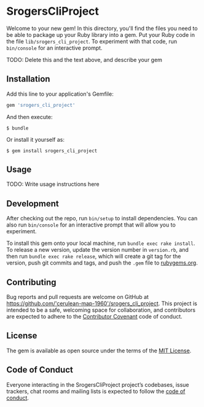 # SrogersCliProject

Welcome to your new gem! In this directory, you'll find the files you need to be able to package up your Ruby library into a gem. Put your Ruby code in the file `lib/srogers_cli_project`. To experiment with that code, run `bin/console` for an interactive prompt.

TODO: Delete this and the text above, and describe your gem

## Installation

Add this line to your application's Gemfile:

```ruby
gem 'srogers_cli_project'
```

And then execute:

    $ bundle

Or install it yourself as:

    $ gem install srogers_cli_project

## Usage

TODO: Write usage instructions here

## Development

After checking out the repo, run `bin/setup` to install dependencies. You can also run `bin/console` for an interactive prompt that will allow you to experiment.

To install this gem onto your local machine, run `bundle exec rake install`. To release a new version, update the version number in `version.rb`, and then run `bundle exec rake release`, which will create a git tag for the version, push git commits and tags, and push the `.gem` file to [rubygems.org](https://rubygems.org).

## Contributing

Bug reports and pull requests are welcome on GitHub at https://github.com/'cerulean-map-1960'/srogers_cli_project. This project is intended to be a safe, welcoming space for collaboration, and contributors are expected to adhere to the [Contributor Covenant](http://contributor-covenant.org) code of conduct.

## License

The gem is available as open source under the terms of the [MIT License](https://opensource.org/licenses/MIT).

## Code of Conduct

Everyone interacting in the SrogersCliProject project’s codebases, issue trackers, chat rooms and mailing lists is expected to follow the [code of conduct](https://github.com/'cerulean-map-1960'/srogers_cli_project/blob/master/CODE_OF_CONDUCT.md).
